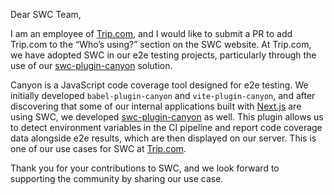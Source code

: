 Dear SWC Team,

I am an employee of [Trip.com](https://www.trip.com), and I would like to submit a PR to add Trip.com to the “Who’s using?” section on the SWC website. At Trip.com, we have adopted SWC in our e2e testing projects, particularly through the use of our [swc-plugin-canyon](https://github.com/canyon-project/canyon/tree/main/plugins/swc-plugin-canyon) solution.

Canyon is a JavaScript code coverage tool designed for e2e testing. We initially developed `babel-plugin-canyon` and `vite-plugin-canyon`, and after discovering that some of our internal applications built with [Next.js](https://nextjs.org) are using SWC, we developed [swc-plugin-canyon](https://github.com/canyon-project/canyon/tree/main/plugins/swc-plugin-canyon) as well. This plugin allows us to detect environment variables in the CI pipeline and report code coverage data alongside e2e results, which are then displayed on our server. This is one of our use cases for SWC at [Trip.com](https://www.trip.com).

Thank you for your contributions to SWC, and we look forward to supporting the community by sharing our use case.

